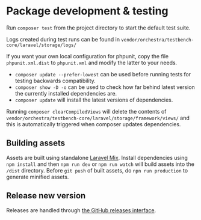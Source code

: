 # Package development & testing

Run `composer test` from the project directory to start the default test suite.

Logs created during test runs can be found in `vendor/orchestra/testbench-core/laravel/storage/logs/`

If you want your own local configuration for phpunit,
copy the file `phpunit.xml.dist` to `phpunit.xml` and modify the latter to your needs.

- `composer update --prefer-lowest` can be used before running tests for testing backwards compatibility.
- `composer show -D -o` can be used to check how far behind latest version the currently installed dependencies are.
- `composer update` will install the latest versions of dependencies.

Running `composer clearCompiledViews` will delete the contents of
`vendor/orchestra/testbench-core/laravel/storage/framework/views/`
and this is automatically triggered when composer updates dependencies.

## Building assets

Assets are built using standalone [Laravel Mix](https://laravel-mix.com/docs/installation).
Install dependencies using `npm install` and then `npm run dev` or `npm run watch` will build assets
into the `/dist` directory.
Before `git push` of built assets, do `npn run production` to generate minified assets.

## Release new version

Releases are handled through [the GitHub releases interface](https://github.com/bjuppa/laravel-blog/releases).
